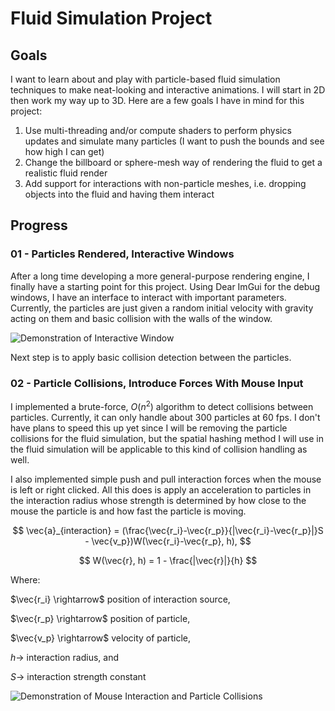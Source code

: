 # Fluid Simulation Project

## Goals
I want to learn about and play with particle-based fluid simulation techniques to make neat-looking and interactive animations. I will start in 2D then work my way up to 3D. Here are a few goals I have in mind for this project:
1. Use multi-threading and/or compute shaders to perform physics updates and simulate many particles (I want to push the bounds and see how high I can get)
2. Change the billboard or sphere-mesh way of rendering the fluid to get a realistic fluid render
3. Add support for interactions with non-particle meshes, i.e. dropping objects into the fluid and having them interact

## Progress
### 01 - Particles Rendered, Interactive Windows
After a long time developing a more general-purpose rendering engine, I finally have a starting point for this project. Using Dear ImGui for the debug windows, I have an interface to interact with important parameters.
Currently, the particles are just given a random initial velocity with gravity acting on them and basic collision with the walls of the window.

![Demonstration of Interactive Window](pics/Milestone1-InteractiveParticleSystem.gif)

Next step is to apply basic collision detection between the particles.

### 02 - Particle Collisions, Introduce Forces With Mouse Input
I implemented a brute-force, $O(n^2)$ algorithm to detect collisions between particles. Currently, it can only handle about 300 particles at 60 fps. I don't have plans to speed this up yet since I will be removing the particle collisions 
for the fluid simulation, but the spatial hashing method I will use in the fluid simulation will be applicable to this kind of collision handling as well.

I also implemented simple push and pull interaction forces when the mouse is left or right clicked. All this does is apply an acceleration to particles in the interaction radius whose strength is determined by how close to the mouse the particle is
and how fast the particle is moving.

$$ \vec{a}_{interaction} = (\frac{\vec{r_i}-\vec{r_p}}{|\vec{r_i}-\vec{r_p}|}S - \vec{v_p})W(\vec{r_i}-\vec{r_p}, h), $$
  
$$ W(\vec{r}, h) = 1 - \frac{|\vec{r}|}{h} $$

Where:

$\vec{r_i} \rightarrow$ position of interaction source,

$\vec{r_p} \rightarrow$ position of particle,

$\vec{v_p} \rightarrow$ velocity of particle,

$h \rightarrow$ interaction radius, and

$S \rightarrow$ interaction strength constant


![Demonstration of Mouse Interaction and Particle Collisions](pics/Milestone2-ParticleCollisions.gif)
